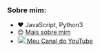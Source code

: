 ### Sobre mim:
- :heart: JavaScript, Python3
- 😊 <a href="https://lucasmarques.xyz" target="_black">Mais sobre mim</a>
- <a href="https://www.youtube.com/channel/UCmLigJ8NtSrrVwgitwks04Q"><img draggable="false" width="18" src="https://upload.wikimedia.org/wikipedia/commons/e/ef/Youtube_logo.png" alt="YouTube"> Meu Canal do YouTube</a>
